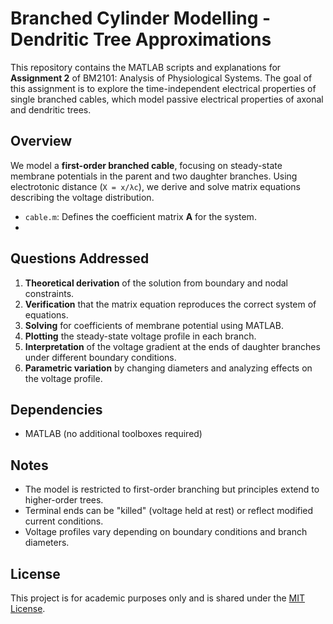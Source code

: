 # Branched Cylinder Modelling - Dendritic Tree Approximations

This repository contains the MATLAB scripts and explanations for **Assignment 2** of BM2101: Analysis of Physiological Systems. The goal of this assignment is to explore the time-independent electrical properties of single branched cables, which model passive electrical properties of axonal and dendritic trees.

## Overview

We model a **first-order branched cable**, focusing on steady-state membrane potentials in the parent and two daughter branches. Using electrotonic distance (`X = x/λc`), we derive and solve matrix equations describing the voltage distribution.

- `cable.m`: Defines the coefficient matrix **A** for the system.
- 
## Questions Addressed

1. **Theoretical derivation** of the solution from boundary and nodal constraints.
2. **Verification** that the matrix equation reproduces the correct system of equations.
3. **Solving** for coefficients of membrane potential using MATLAB.
4. **Plotting** the steady-state voltage profile in each branch.
5. **Interpretation** of the voltage gradient at the ends of daughter branches under different boundary conditions.
6. **Parametric variation** by changing diameters and analyzing effects on the voltage profile.


## Dependencies

- MATLAB (no additional toolboxes required)

## Notes

- The model is restricted to first-order branching but principles extend to higher-order trees.
- Terminal ends can be "killed" (voltage held at rest) or reflect modified current conditions.
- Voltage profiles vary depending on boundary conditions and branch diameters.

## License

This project is for academic purposes only and is shared under the [MIT License](LICENSE).

